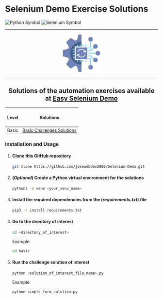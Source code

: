 # Selenium Demo Exercise Solutions

<img src="https://upload.wikimedia.org/wikipedia/commons/thumb/c/c3/Python-logo-notext.svg/935px-Python-logo-notext.svg.png" width="100" alt="Python Symbol">

<img src="https://selenium-python.readthedocs.io/_static/logo.png" width="100" alt="Selenium Symbol">

---

<div align="center">
    <img src="./automation.png" alt="Automation Image">
</div>

---
<div align="center">
<h2>Solutions of the automation exercises available at 
    <a href="https://demo.seleniumeasy.com/" target="_blank">Easy Selenium Demo</a>
</h2>
</div>



<!-- Make a table linking levels and link toward solutions-->
<div align="center">
<table>
  <thead>
    <tr>
      <th><h4>Level</h4></th>
      <th><h4>Solutions</h4></th>
    </tr>
  </thead>
  <tbody>
    <tr>
      <td>Basic</td>
      <td><a href="./basic">Basic Challenges Solutions</a></td>
    </tr>
  </tbody>
</table>
</div>



<!-- Make instructions on how to install and run the code-->
### Installation and Usage

1. #### Clone this GitHub repository
   
   ```bash
   git clone https://github.com/josewebdev2000/Selenium-Demo.git
   ```

2. #### (_Optional_) Create a Python virtual environment for the solutions
   
   ```bash
   python3 -m venv <your_venv_name>
   ```

3. #### Install the required dependencies from the (_requirements.txt_) file
   
   ```bash
   pip3 -r install requirements.txt
   ```

4. #### Go to the directory of interest
   
   ```bash
   cd <directory_of_interest>
   ```

   Example:
   ```bash
   cd basic
   ```

5. #### Run the challenge solution of interest
   
   ```bash
   python <solution_of_interest_file_name>.py
   ```

   Example:
   ```bash
   python simple_form_solution.py
   ```
   


